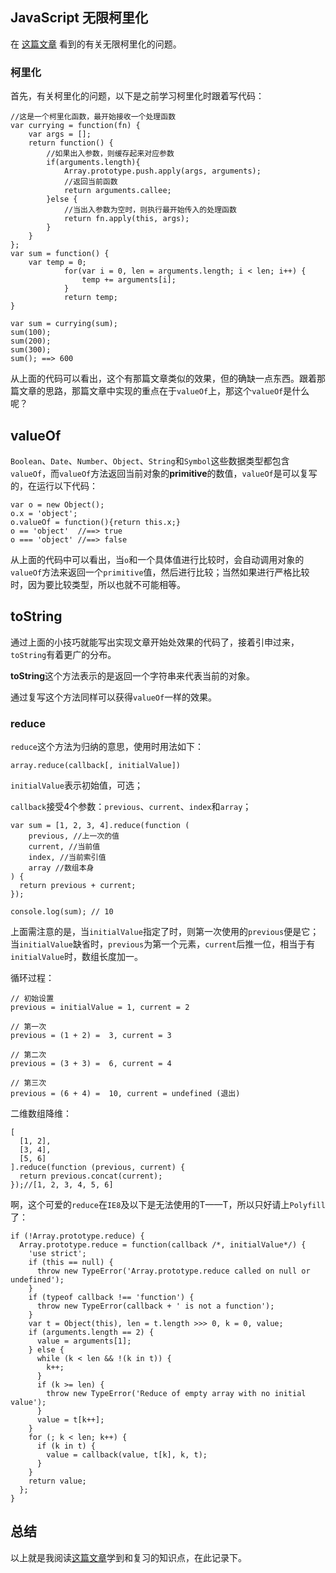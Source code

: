 ## JavaScript 无限柯里化  ##
在
[这篇文章](http://cjting.me/web2.0/2016-01-17-JavaScript%20Infinite%20Currying.html?hmsr=toutiao.io&utm_medium=toutiao.io&utm_source=toutiao.io)
看到的有关无限柯里化的问题。

### 柯里化 ###
首先，有关柯里化的问题，以下是之前学习柯里化时跟着写代码：

	//这是一个柯里化函数，最开始接收一个处理函数
    var currying = function(fn) {
    	var args = [];
	    return function() {
			//如果出入参数，则缓存起来对应参数
	        if(arguments.length){
	            Array.prototype.push.apply(args, arguments);
				//返回当前函数
	            return arguments.callee;
	        }else {
				//当出入参数为空时，则执行最开始传入的处理函数
	            return fn.apply(this, args);
	        }
	    }
	};
	var sum = function() {
	    var temp = 0;
	            for(var i = 0, len = arguments.length; i < len; i++) {
	                temp += arguments[i];
	            }
	            return temp;
	}
	
	var sum = currying(sum);
	sum(100);
	sum(200);
	sum(300);
	sum(); ==> 600
从上面的代码可以看出，这个有那篇文章类似的效果，但的确缺一点东西。跟着那篇文章的思路，那篇文章中实现的重点在于`valueOf`上，那这个`valueOf`是什么呢？

## valueOf ##
`Boolean`、`Date`、`Number`、`Object`、`String`和`Symbol`这些数据类型都包含`valueOf`，而`valueOf`方法返回当前对象的**primitive**的数值，`valueOf`是可以复写的，在运行以下代码：

    var o = new Object();
	o.x = 'object';
	o.valueOf = function(){return this.x;}
	o == 'object'  //==> true
	o === 'object' //==> false

从上面的代码中可以看出，当`o`和一个具体值进行比较时，会自动调用对象的`valueOf`方法来返回一个`primitive`值，然后进行比较；当然如果进行严格比较时，因为要比较类型，所以也就不可能相等。

## toString ##
通过上面的小技巧就能写出实现文章开始处效果的代码了，接着引申过来，`toString`有着更广的分布。

**toString**这个方法表示的是返回一个字符串来代表当前的对象。

通过复写这个方法同样可以获得`valueOf`一样的效果。

### reduce ###
`reduce`这个方法为归纳的意思，使用时用法如下：

    array.reduce(callback[, initialValue])

`initialValue`表示初始值，可选；

`callback`接受4个参数：`previous`、`current`、`index`和`array`；

	var sum = [1, 2, 3, 4].reduce(function (
		previous, //上一次的值
		current, //当前值
		index, //当前索引值
		array //数组本身
	) {
	  return previous + current;
	});
	
	console.log(sum); // 10

上面需注意的是，当`initialValue`指定了时，则第一次使用的`previous`便是它；当`initialValue`缺省时，`previous`为第一个元素，`current`后推一位，相当于有`initialValue`时，数组长度加一。

循环过程：

	// 初始设置
	previous = initialValue = 1, current = 2
	
	// 第一次
	previous = (1 + 2) =  3, current = 3
	
	// 第二次
	previous = (3 + 3) =  6, current = 4
	
	// 第三次
	previous = (6 + 4) =  10, current = undefined (退出)

二维数组降维：

    [
	  [1, 2],
	  [3, 4],
	  [5, 6]
	].reduce(function (previous, current) {
	  return previous.concat(current);
	});//[1, 2, 3, 4, 5, 6]

啊，这个可爱的`reduce`在`IE8`及以下是无法使用的T——T，所以只好请上`Polyfill`了：

    if (!Array.prototype.reduce) {
	  Array.prototype.reduce = function(callback /*, initialValue*/) {
	    'use strict';
	    if (this == null) {
	      throw new TypeError('Array.prototype.reduce called on null or undefined');
	    }
	    if (typeof callback !== 'function') {
	      throw new TypeError(callback + ' is not a function');
	    }
	    var t = Object(this), len = t.length >>> 0, k = 0, value;
	    if (arguments.length == 2) {
	      value = arguments[1];
	    } else {
	      while (k < len && !(k in t)) {
	        k++; 
	      }
	      if (k >= len) {
	        throw new TypeError('Reduce of empty array with no initial value');
	      }
	      value = t[k++];
	    }
	    for (; k < len; k++) {
	      if (k in t) {
	        value = callback(value, t[k], k, t);
	      }
	    }
	    return value;
	  };
	}

## 总结 ##
以上就是我阅读[这篇文章](http://cjting.me/web2.0/2016-01-17-JavaScript%20Infinite%20Currying.html?hmsr=toutiao.io&utm_medium=toutiao.io&utm_source=toutiao.io)学到和复习的知识点，在此记录下。
